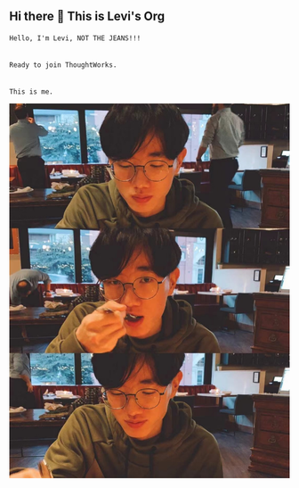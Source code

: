 ## Hi there 👋 This is Levi's Org


    Hello, I'm Levi, NOT THE JEANS!!!


    Ready to join ThoughtWorks.


    This is me.
    
![me](assets/me.jpg)
